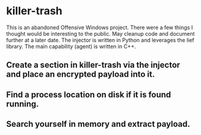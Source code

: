 # killer-trash

This is an abandoned Offensive Windows project. There were a few things I thought would be interesting to the public. May cleanup code and document further at a later date.
The injector is written in Python and leverages the lief library.
The main capability (agent) is written in C++.

## Create a section in killer-trash via the injector and place an encrypted payload into it.
## Find a process location on disk if it is found running.
## Search yourself in memory and extract payload.

